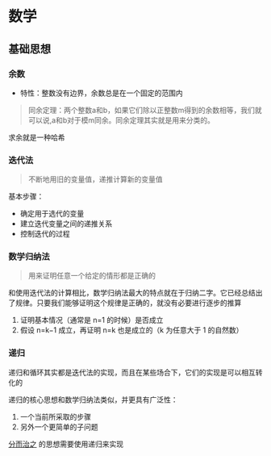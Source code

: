 # 数学

## 基础思想

### 余数

- 特性：整数没有边界，余数总是在一个固定的范围内

> 同余定理：两个整数a和b，如果它们除以正整数m得到的余数相等，我们就可以说,a和b对于模m同余。同余定理其实就是用来分类的。

求余就是一种哈希

### 迭代法

> 不断地用旧的变量值，递推计算新的变量值

基本步骤：

- 确定用于选代的变量
- 建立迭代变量之间的递推关系
- 控制迭代的过程

### 数学归纳法

> 用来证明任意一个给定的情形都是正确的

和使用迭代法的计算相比，数学归纳法最大的特点就在于归纳二字。它已经总结出了规律。只要我们能够证明这个规律是正确的，就没有必要进行逐步的推算

1. 证明基本情况（通常是 n=1 的时候）是否成立
2. 假设 n=k−1 成立，再证明 n=k 也是成立的（k 为任意大于 1 的自然数）

### 递归

递归和循环其实都是迭代法的实现，而且在某些场合下，它们的实现是可以相互转化的

递归的核心思想和数学归纳法类似，并更具有广泛性：

1. 一个当前所采取的步骤
2. 另外一个更简单的子问题

[分而治之](/算法与数据结构/算法策略.md#分治法) 的思想需要使用递归来实现
